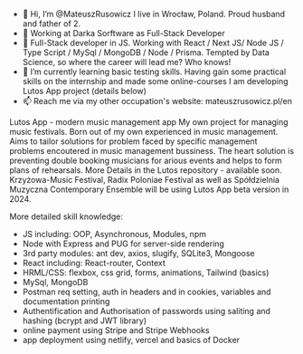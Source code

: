 - 👋 Hi, I’m @MateuszRusowicz I live in Wrocław, Poland. Proud husband and father of 2.
- 💞️ Working at Darka Sorftware as Full-Stack Developer
- 👀 Full-Stack developer in JS. Working with React / Next JS/ Node JS / Type Script / MySql / MongoDB / Node / Prisma. Tempted by Data Science, so where the career will lead me? Who knows!
- 🌱 I’m currently learning basic testing skills. Having gain some practical skills on the internship and made some online-courses I am developing Lutos App project (details below)
- 📫 Reach me via my other occupation's website: mateuszrusowicz.pl/en

Lutos App - modern music management app
My own project for managing music festivals. Born out of my own experienced in music management. Aims to tailor solutions for problem faced by specific management problems encoutered in music management bussiness. The heart solution is preventing double booking musicians for arious events and helps to form plans of rehearsals. More Details in the Lutos repository - available soon.
Krzyżowa-Music Festival, Radix Poloniae Festival as well as Spółdzielnia Muzyczna Contemporary Ensemble will be using Lutos App beta version in 2024.

More detailed skill knowledge:
- JS including: OOP, Asynchronous, Modules, npm
- Node with Express and PUG for server-side rendering
- 3rd party modules: ant dev, axios, slugify, SQLite3, Mongoose
- React including: React-router, Context
- HRML/CSS: flexbox, css grid, forms, animations, Tailwind (basics)
- MySql, MongoDB
- Postman req setting, auth in headers and in cookies, variables and documentation printing
- Authentification and Authorisation of passwords using saliting and hashing (bcrypt and JWT library)
- online payment using Stripe and Stripe Webhooks
- app deployment using netlify, vercel and basics of Docker



<!---
MateuszRusowicz/MateuszRusowicz is a ✨ special ✨ repository because its `README.md` (this file) appears on your GitHub profile.
You can click the Preview link to take a look at your changes.
--->
